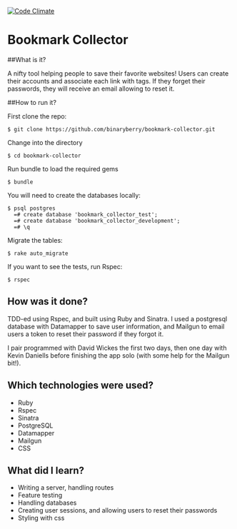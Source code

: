 [![Code Climate](https://codeclimate.com/github/binaryberry/bookmark-collector/badges/gpa.svg)](https://codeclimate.com/github/binaryberry/bookmark-collector)

Bookmark Collector
================

##What is it?

A nifty tool helping people to save their favorite websites! Users can create their accounts and associate each link with tags. If they forget their passwords, they will receive an email allowing to reset it.

##How to run it?

First clone the repo:
```shell
$ git clone https://github.com/binaryberry/bookmark-collector.git
```

Change into the directory
```shell
$ cd bookmark-collector
```

Run bundle to load the required gems
```shell
$ bundle
```

You will need to create the databases locally:
```shell
$ psql postgres
  =# create database 'bookmark_collector_test';
  =# create database 'bookmark_collector_development';
  =# \q
```

Migrate the tables:
```shell
$ rake auto_migrate
```

If you want to see the tests, run Rspec:
```shell
$ rspec
```

## How was it done?

TDD-ed using Rspec, and built using Ruby and Sinatra. I used a postgresql database with Datamapper to save user information, and Mailgun to email users a token to reset their password if they forgot it.

I pair programmed with David Wickes the first two days, then one day with Kevin Daniells before finishing the app solo (with some help for the Mailgun bit!).

## Which technologies were used?

- Ruby
- Rspec
- Sinatra
- PostgreSQL
- Datamapper
- Mailgun
- CSS

## What did I learn?

- Writing a server, handling routes
- Feature testing
- Handling databases
- Creating user sessions, and allowing users to reset their passwords
- Styling with css
